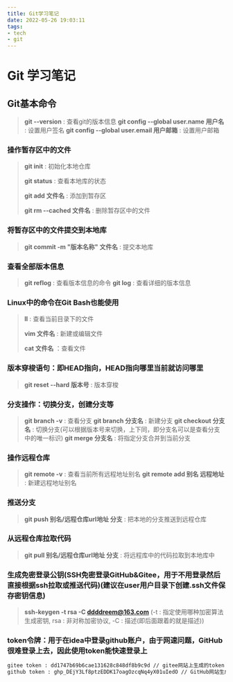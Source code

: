 ```yaml
---
title: Git学习笔记
date: 2022-05-26 19:03:11
tags: 
- tech
- git
---
```

# Git 学习笔记

## Git基本命令

> **git --version** : 查看git的版本信息
> **git config --global user.name 用户名** : 设置用户签名
> **git config --global user.email 用户邮箱** : 设置用户邮箱

### 操作暂存区中的文件

> **git init** : 初始化本地仓库
>
> **git status** : 查看本地库的状态
>
> **git add 文件名** : 添加到暂存区
>
> **git rm --cached 文件名** : 删除暂存区中的文件

### 将暂存区中的文件提交到本地库

> **git commit -m "版本名称" 文件名** : 提交本地库

### 查看全部版本信息

> **git reflog** : 查看版本信息的命令
> **git log** : 查看详细的版本信息

### Linux中的命令在Git Bash也能使用

> **ll** : 查看当前目录下的文件
>
> **vim 文件名** : 新建或编辑文件
>
> **cat 文件名** ：查看文件

### 版本穿梭语句：即HEAD指向，HEAD指向哪里当前就访问哪里

> **git reset --hard 版本号** : 版本穿梭

### 分支操作：切换分支，创建分支等

> **git branch -v** : 查看分支
> **git branch 分支名** : 新建分支
> **git checkout 分支名** : 切换分支(可以根据版本号来切换，上下同，即分支名可以是查看分支中的唯一标识)
> **git merge 分支名** : 将指定分支合并到当前分支

### 操作远程仓库

> **git remote -v** : 查看当前所有远程地址别名
> **git remote add 别名 远程地址** : 新建远程地址别名

### 推送分支

>  **git push 别名/远程仓库url地址 分支** : 把本地的分支推送到远程仓库

### 从远程仓库拉取代码

>  **git pull 别名/远程仓库url地址 分支** : 将远程库中的代码拉取到本地库中

### 生成免密登录公钥(SSH免密登录GitHub&Gitee，用于不用登录然后直接根据ssh拉取或推送代码)(建议在user用户目录下创建.ssh文件保存密钥信息)

>  **ssh-keygen -t rsa -C ddddreem@163.com**  (-t : 指定使用哪种加密算法生成密钥, rsa : 非对称加密协议, -C : 描述(即后面跟着的就是描述))

### token令牌：用于在idea中登录github账户，由于网速问题，GitHub很难登录上去，因此使用token能快速登录上

```txt
gitee token : dd1747b69b6cae131628c848df8b9c9d // gitee网站上生成的token
github token : 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 // GitHub网站生成的token
```



